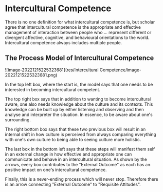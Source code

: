 # Intercultural Competence

There is no one definition for what intercultural competence is, but scholar agree that intercultural competence is the appropriate and effective management of interaction between people who ... represent different or divergent affective, cognitive, and behavioural orientations to the world. Intercultural competence always includes multiple people.

## The Process Model of Intercultural Competence

![image-20221215225323681](res/Intercultural Competence/image-20221215225323681.png)

In the top left box, where the start is, the model says that one needs to be interested in becoming intercultural competent. 

The top right box says that in addition to wanting to become intercultural aware, one also needs knowledge about the culture and its contexts. This knowledge can be built up by either listening and observing and then analyse and interpreter the situation. In essence, to be aware about one's surrounding.

The right bottom box says that these two previous box will result in an internal shift in how culture is perceived from always comparing everything with one's own culture to being able to seeing culture more holistic.

The last box in the bottom left says that these steps will manifest them self in an external change in how effective and appropriate one can communicate and behave in an intercultural situation. As shown by the arrows, every box contributes to the "External Outcome" as each has an positive impact on one's intercultural competence.

Finally, this is a never-ending process which will never stop. Therefore there is an arrow connecting "External Outcome" to "Requisite Attitudes".